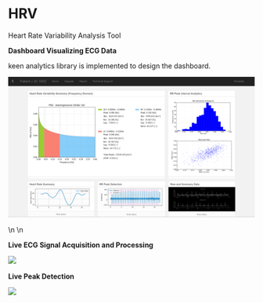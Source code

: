 # HRV
Heart Rate Variability Analysis Tool

**Dashboard Visualizing ECG Data**

keen analytics library is implemented to design the dashboard.

![](https://github.com/HRVpad/HRV/blob/master/Software/Dashboard/GUI_template.PNG?raw=true)

\n
\n


**Live ECG Signal Acquisition and Processing**

![](https://github.com/HRVpad/HRV/blob/master/Software/Dashboard/images/Live.gif?raw=true)



**Live Peak Detection**

![](https://github.com/HRVpad/HRV/blob/master/Software/peakDetection1.gif?raw=true)
